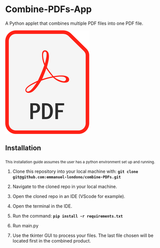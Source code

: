 # Combine-PDFs-App
A Python applet that combines multiple PDF files into one PDF file. 


![Image](PDF_file_icon.png)

## Installation


<sub> This installation guide assumes the user has a python environment set up and running. </sub>

1. Clone this repository into your local machine with:       **```git clone git@github.com:emmanuel-londono/combine-PDFs.git```**

2. Navigate to the cloned repo in your local machine.

3. Open the cloned repo in an IDE (VScode for example).

4. Open the terminal in the IDE.

5. Run the command: **```pip install -r requirements.txt```**

6. Run main.py

7. Use the tkinter GUI to process your files. The last file chosen will be located first in the combined product.






